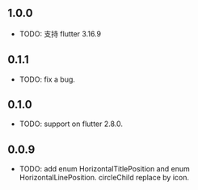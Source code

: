 ## 1.0.0

* TODO: 支持 flutter 3.16.9

## 0.1.1

* TODO: fix a bug.

## 0.1.0

* TODO: support on flutter 2.8.0.

## 0.0.9

* TODO: add enum  HorizontalTitlePosition and enum  HorizontalLinePosition. circleChild replace by icon.
